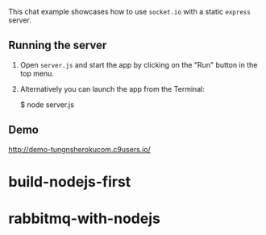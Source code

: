 

This chat example showcases how to use `socket.io` with a static `express` server.

## Running the server

1) Open `server.js` and start the app by clicking on the "Run" button in the top menu.

2) Alternatively you can launch the app from the Terminal:

    $ node server.js

## Demo 

http://demo-tungnsherokucom.c9users.io/

# build-nodejs-first
# rabbitmq-with-nodejs
